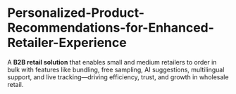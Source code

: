 # Personalized-Product-Recommendations-for-Enhanced-Retailer-Experience
A **B2B retail solution** that enables small and medium retailers to order in bulk with features like bundling, free sampling, AI suggestions, multilingual support, and live tracking—driving efficiency, trust, and growth in wholesale retail.
